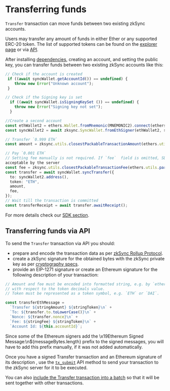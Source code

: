 # Transferring funds
`Transfer` transaction can move funds between two existing  zkSync accounts.

Users may transfer any amount of funds in either Ether or any supported ERC-20 token. The list of supported tokens can be found on the 
[explorer page](https://zkscan.io/tokens) or via [API](/api). 

After installing [dependencies](https://zksync.io/api/sdk/js/tutorial.html#adding-dependencies), creating an account, 
and setting the public key, you can transfer funds between two existing zkSync accounts like this:
```typescript
// Check if the account is created 
 if ((await syncWallet.getAccountId()) == undefined) {
    throw new Error("Unknown account");
 }

// Check if the Signing key is set 
  if ((await syncWallet.isSigningKeySet ()) == undefined) {
    throw new Error("Signing key not set");
  }

//Create a second account
const ethWallet2 = ethers.Wallet.fromMnemonic(MNEMONIC2).connect(ethersProvider);
const syncWallet2 = await zksync.SyncWallet.fromEthSigner(ethWallet2, syncProvider);

// Transfer `0.999 ETH`
const amount = zksync.utils.closestPackableTransactionAmount(ethers.utils.parseEther("0.999"));

// Pay `0.001 ETH`
// Setting fee manually is not required. If `fee`  field is omitted, SDK will choose the lowest possible fee
acceptable by the server 
const fee = zksync.utils.closestPackableTransactionFee(ethers.utils.parseEther("0.001"));
const transfer = await syncWallet.syncTransfer({
  to: syncWallet2.address(),
  token: "ETH",
  amount,
  fee,
});
// Wait till the transaction is committed
const transferReceipt = await transfer.awaitReceipt();

```
For more details check our [SDK section](https://zksync.io/api/sdk/js/).

## Transferring funds via API

To send the `Transfer` transaction via API you should: 

-	prepare and encode the transaction data as per [zkSync Rollup Protocol]( https://github.com/matter-labs/zksync/blob/master/docs/protocol.md#2-transfer ).  
- create a zkSync signature for the obtained bytes with the zkSync private key  as per [cryptography specs]( https://zksync.io/api/sdk/crypto.html). 
-	provide an EIP-1271 signature or create an Ethereum signature for the following description of your transaction:
```js
// Amount and fee must be encoded into formatted string, e.g. by `ethers.utils.formatUnits` method
// with respect to the token decimals value.
// Token must be represented as a token symbol, e.g. `ETH` or `DAI`.

const transferEthMessage =
  `Transfer ${stringAmount} ${stringToken}\n` +
  `To: ${transfer.to.toLowerCase()}\n` +
  `Nonce: ${transfer.nonce}\n` +
  `Fee: ${stringFee} ${stringToken}\n` +
  `Account Id: ${this.accountId}`; 
```
Since some of the Ethereum signers add the \x19Ethereum Signed Message:\n${messageBytes.length} prefix to the signed messages, you will have to add this prefix manually, if it was not added automatically.  

Once you have a signed Transfer transaction and an Ethereum signature of its description , use the [`tx_submit`]( https://zksync.io/api/v0.1.html#tx-submit) API 
method to send your transaction to the zkSync server for it to be executed. 

You can also [include the Transfer transaction into a batch]() so that it will be sent together with other transactions.
